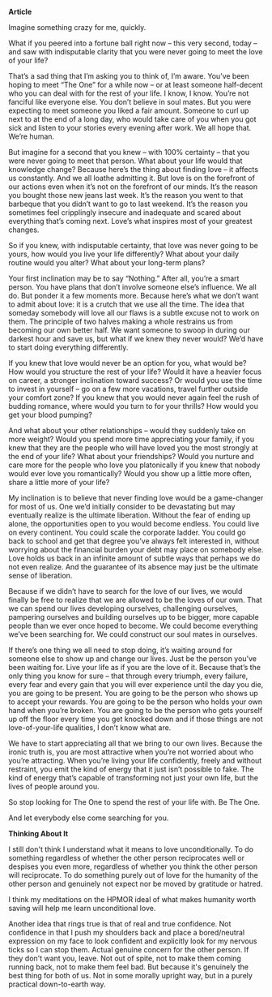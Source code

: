 **Article**

Imagine something crazy for me, quickly.

What if you peered into a fortune ball right now – this very second, today – 
and saw with indisputable clarity that you were never going to meet the love of 
your life?

That’s a sad thing that I’m asking you to think of, I’m aware. You’ve been 
hoping to meet “The One” for a while now – or at least someone half-decent who 
you can deal with for the rest of your life. I know, I know. You’re not 
fanciful like everyone else. You don’t believe in soul mates. But you were 
expecting to meet someone you liked a fair amount. Someone to curl up next to 
at the end of a long day, who would take care of you when you got sick and 
listen to your stories every evening after work. We all hope that. We’re human.

But imagine for a second that you knew – with 100% certainty – that you were 
never going to meet that person. What about your life would that knowledge 
change?
Because here’s the thing about finding love – it affects us constantly. And we 
all loathe admitting it. But love is on the forefront of our actions even when 
it’s not on the forefront of our minds. It’s the reason you bought those new 
jeans last week. It’s the reason you went to that barbeque that you didn’t want 
to go to last weekend. It’s the reason you sometimes feel cripplingly insecure 
and inadequate and scared about everything that’s coming next. Love’s what 
inspires most of your greatest changes.

So if you knew, with indisputable certainty, that love was never going to be 
yours, how would you live your life differently? What about your daily routine 
would you alter? What about your long-term plans?

Your first inclination may be to say “Nothing.” After all, you’re a smart 
person. You have plans that don’t involve someone else’s influence. We all do. 
But ponder it a few moments more. Because here’s what we don’t want to admit 
about love: it is a crutch that we use all the time. The idea that someday 
somebody will love all our flaws is a subtle excuse not to work on them. The 
principle of two halves making a whole restrains us from becoming our own 
better half. We want someone to swoop in during our darkest hour and save us, 
but what if we knew they never would? We’d have to start doing everything 
differently.

If you knew that love would never be an option for you, what would be? How 
would you structure the rest of your life? Would it have a heavier focus on 
career, a stronger inclination toward success? Or would you use the time to 
invest in yourself – go on a few more vacations, travel further outside your 
comfort zone? If you knew that you would never again feel the rush of budding 
romance, where would you turn to for your thrills? How would you get your 
blood pumping?

And what about your other relationships – would they suddenly take on more 
weight? Would you spend more time appreciating your family, if you knew that 
they are the people who will have loved you the most strongly at the end of 
your life? What about your friendships? Would you nurture and care more for the 
people who love you platonically if you knew that nobody would ever love you 
romantically? Would you show up a little more often, share a little more of 
your life?

My inclination is to believe that never finding love would be a game-changer 
for most of us. One we’d initially consider to be devastating but may 
eventually realize is the ultimate liberation. Without the fear of ending up 
alone, the opportunities open to you would become endless. You could live on 
every continent. You could scale the corporate ladder. You could go back to 
school and get that degree you’ve always felt interested in, without worrying 
about the financial burden your debt may place on somebody else. Love holds us 
back in an infinite amount of subtle ways that perhaps we do not even realize. 
And the guarantee of its absence may just be the ultimate sense of liberation.

Because if we didn’t have to search for the love of our lives, we would finally 
be free to realize that we are allowed to be the loves of our own. That we can 
spend our lives developing ourselves, challenging ourselves, pampering 
ourselves and building ourselves up to be bigger, more capable people than we 
ever once hoped to become. We could become everything we’ve been searching for. 
We could construct our soul mates in ourselves.

If there’s one thing we all need to stop doing, it’s waiting around for 
someone else to show up and change our lives. Just be the person you’ve been 
waiting for. Live your life as if you are the love of it. Because that’s the 
only thing you know for sure – that through every triumph, every failure, every 
fear and every gain that you will ever experience until the day you die, you 
are going to be present. You are going to be the person who shows up to accept 
your rewards. You are going to be the person who holds your own hand when 
you’re broken. You are going to be the person who gets yourself up off the 
floor every time you get knocked down and if those things are not 
love-of-your-life qualities, I don’t know what are.

We have to start appreciating all that we bring to our own lives. Because the 
ironic truth is, you are most attractive when you’re not worried about who 
you’re attracting. When you’re living your life confidently, freely and without 
restraint, you emit the kind of energy that it just isn’t possible to fake. 
The kind of energy that’s capable of transforming not just your own life, but 
the lives of people around you.

So stop looking for The One to spend the rest of your life with. Be The One.

And let everybody else come searching for you.

**Thinking About It**

I still don't think I understand what it means to love unconditionally. To do 
something regardless of whether the other person reciprocates well or despises 
you even more, regardless of whether you think the other person will reciprocate. 
To do something purely out of love for the humanity of the other person and 
genuinely not expect nor be moved by gratitude or hatred. 

I think my meditations on the HPMOR ideal of what makes humanity worth saving 
will help me learn unconditional love. 

Another idea that rings true is that of real and true confidence. Not confidence 
in that I push my shoulders back and place a bored/neutral expression on my 
face to look confident and explicitly look for my nervous ticks so I can stop 
them. Actual genuine concern for the other person. If they don't want you, 
leave. Not out of spite, not to make them coming running back, not to make 
them feel bad. But because it's genuinely the best thing for both of us. Not in 
some morally upright way, but in a purely practical down-to-earth way. 
